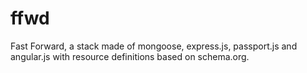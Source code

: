 ffwd
====

Fast Forward, a stack made of mongoose, express.js, passport.js and angular.js
with resource definitions based on schema.org.
